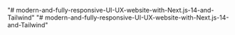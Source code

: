 "# modern-and-fully-responsive-UI-UX-website-with-Next.js-14-and-Tailwind" 
"# modern-and-fully-responsive-UI-UX-website-with-Next.js-14-and-Tailwind" 
